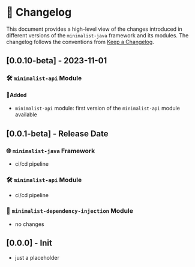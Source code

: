 # 📜 Changelog

This document provides a high-level view of the changes introduced in different versions of
the `minimalist-java`
framework and its modules. The changelog follows the conventions
from [Keep a Changelog](https://keepachangelog.com/en/1.0.0/).

## [0.0.10-beta] - 2023-11-01

### 🛠️ `minimalist-api` Module

#### 🎉Added

- `minimalist-api` module: first version of the `minimalist-api` module available

## [0.0.1-beta] - Release Date

### 🌐 `minimalist-java` Framework

- ci/cd pipeline

### 🛠️ `minimalist-api` Module

- ci/cd pipeline

### 💉 `minimalist-dependency-injection` Module

- no changes

## [0.0.0] - Init

- just a placeholder

